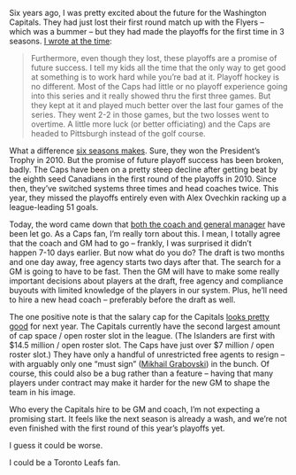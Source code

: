 Six years ago, I was pretty excited about the future for the Washington
Capitals. They had just lost their first round match up with the Flyers
– which was a bummer – but they had made the playoffs for the first time
in 3 seasons. [I wrote at the
time](http://devhawk.net/2008/04/22/caps-season-ends/):

> Furthermore, even though they lost, these playoffs are a promise of
> future success. I tell my kids all the time that the only way to get
> good at something is to work hard while you’re bad at it. Playoff
> hockey is no different. Most of the Caps had little or no playoff
> experience going into this series and it really showed thru the first
> three games. But they kept at it and played much better over the last
> four games of the series. They went 2-2 in those games, but the two
> losses went to overtime. A little more luck (or better officiating)
> and the Caps are headed to Pittsburgh instead of the golf course.

What a difference [six seasons
makes](https://twitter.com/JapersRink/status/458585591207038976/photo/1).
Sure, they won the President’s Trophy in 2010. But the promise of future
playoff success has been broken, badly. The Caps have been on a pretty
steep decline after getting beat by the eighth seed Canadians in the
first round of the playoffs in 2010. Since then, they’ve switched
systems three times and head coaches twice. This year, they missed the
playoffs entirely even with Alex Ovechkin racking up a league-leading 51
goals.

Today, the word came down that [both the coach and general
manager](http://capitalstoday.monumentalnetwork.com/2014/04/26/capitals-announce-changes-to-front-office-and-coaching-staff)
have been let go. As a Caps fan, I’m really torn about this. I mean, I
totally agree that the coach and GM had to go – frankly, I was surprised
it didn’t happen 7-10 days earlier. But now what do you do? The draft is
two months and one day away, free agency starts two days after that. The
search for a GM is going to have to be fast. Then the GM will have to
make some really important decisions about players at the draft, free
agency and compliance buyouts with limited knowledge of the players in
our system. Plus, he’ll need to hire a new head coach – preferably
before the draft as well.

The one positive note is that the salary cap for the Capitals [looks
pretty good](http://www.capgeek.com/capitals) for next year. The
Capitals currently have the second largest amount of cap space / open
roster slot in the league. (The Islanders are first with \$14.5 million
/ open roster slot. The Caps have just over \$7 million / open roster
slot.) They have only a handful of unrestricted free agents to resign –
with arguably only one “must sign” ([Mikhail
Grabovski](http://capitals.nhl.com/club/player.htm?id=8471362)) in the
bunch. Of course, this could also be a bug rather than a feature –
having that many players under contract may make it harder for the new
GM to shape the team in his image.

Who every the Capitals hire to be GM and coach, I’m not expecting a
promising start. It feels like the next season is already a wash, and
we’re not even finished with the first round of this year’s playoffs
yet.

I guess it could be worse.

I could be a Toronto Leafs fan.
